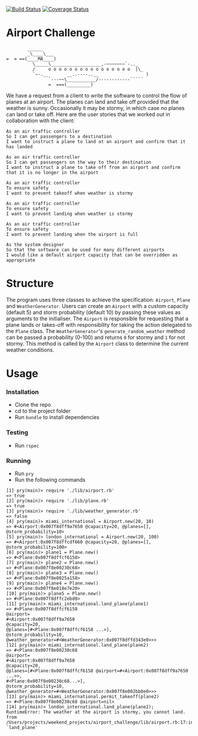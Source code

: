 
[![Build Status](https://travis-ci.org/joemaidman/airport_challenge.svg?branch=master)](https://travis-ci.org/joemaidman/airport_challenge)  [![Coverage Status](https://coveralls.io/repos/github/joemaidman/airport_challenge/badge.svg?branch=master)](https://coveralls.io/github/joemaidman/airport_challenge?branch=master)

Airport Challenge
=================

```
        ______
        _\____\___
=  = ==(____MA____)
          \_____\___________________,-~~~~~~~`-.._
          /     o o o o o o o o o o o o o o o o  |\_
          `~-.__       __..----..__                  )
                `---~~\___________/------------`````
                =  ===(_________)

```

We have a request from a client to write the software to control the flow of planes at an airport. The planes can land and take off provided that the weather is sunny. Occasionally it may be stormy, in which case no planes can land or take off.  Here are the user stories that we worked out in collaboration with the client:

```
As an air traffic controller
So I can get passengers to a destination
I want to instruct a plane to land at an airport and confirm that it has landed

As an air traffic controller
So I can get passengers on the way to their destination
I want to instruct a plane to take off from an airport and confirm that it is no longer in the airport

As an air traffic controller
To ensure safety
I want to prevent takeoff when weather is stormy

As an air traffic controller
To ensure safety
I want to prevent landing when weather is stormy

As an air traffic controller
To ensure safety
I want to prevent landing when the airport is full

As the system designer
So that the software can be used for many different airports
I would like a default airport capacity that can be overridden as appropriate
```

# Structure
The program uses three classes to achieve the specification: `Airport`, `Plane` and `WeatherGenerator`. Users can create an `Airport` with a custom capacity (default 5) and storm probability (default 10) by passing these values as arguments to the initialiser. The `Airport` is responsible for requesting that a plane lands or takes-off with responsibility for taking the action delegated to the `Plane` class. The `WeatherGenerator`'s `generate_random_weather` method can be passed a probability (0-100) and returns `0` for stormy and `1` for not stormy. This method is called by the `Airport` class to determine the current weather conditions.

# Usage

### Installation
- Clone the repo
- cd to the project folder
- Run `bundle` to install dependencies

### Testing
- Run `rspec`

### Running
- Run `pry`
- Run the following commands

```
[1] pry(main)> require './lib/airport.rb'
=> true
[2] pry(main)> require './lib/plane.rb'
=> true
[3] pry(main)> require './lib/weather_generator.rb'
=> false
[4] pry(main)> miami_international = Airport.new(20, 10)
=> #<Airport:0x007f8dff9a7650 @capacity=20, @planes=[], @storm_probability=10>
[5] pry(main)> london_international = Airport.new(20, 100)
=> #<Airport:0x007f8dffcdf660 @capacity=20, @planes=[], @storm_probability=100>
[6] pry(main)> plane1 = Plane.new()
=> #<Plane:0x007f8dffcf6158>
[7] pry(main)> plane2 = Plane.new()
=> #<Plane:0x007f8e00230c68>
[8] pry(main)> plane3 = Plane.new()
=> #<Plane:0x007f8e0025a158>
[9] pry(main)> plane4 = Plane.new()
=> #<Plane:0x007f8e018e7e20>
[10] pry(main)> plane5 = Plane.new()
=> #<Plane:0x007f8dffc2ebd0>
[11] pry(main)> miami_international.land_plane(plane1)
=> #<Plane:0x007f8dffcf6158
@airport=
#<Airport:0x007f8dff9a7650
@capacity=20,
@planes=[#<Plane:0x007f8dffcf6158 ...>],
@storm_probability=10,
@weather_generator=#<WeatherGenerator:0x007f8dffd343e0>>>
[12] pry(main)> miami_international.land_plane(plane2)
=> #<Plane:0x007f8e00230c68
@airport=
#<Airport:0x007f8dff9a7650
@capacity=20,
@planes=[#<Plane:0x007f8dffcf6158 @airport=#<Airport:0x007f8dff9a7650 ...>>,
#<Plane:0x007f8e00230c68...>],
@storm_probability=10,
@weather_generator=#<WeatherGenerator:0x007f8e002bb8e0>>>
[13] pry(main)> miami_international.permit_takeoff(plane2)
=> #<Plane:0x007f8e00230c68 @airport=nil>
[14] pry(main)> london_international.land_plane(plane2);
RuntimeError: The weather at the airport is stormy, you cannot land.
from /Users/projects/weekend_projects/airport_challenge/lib/airport.rb:17:in `land_plane'
```
